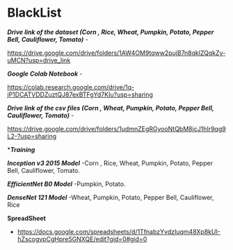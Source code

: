 # BlackList


***Drive link of the dataset (Corn , Rice, Wheat, Pumpkin, Potato, Pepper Bell, Cauliflower, Tomato)*** -

https://drive.google.com/drive/folders/1AW4OM9tqww2pujB7n8qklZQqkZy-uMCN?usp=drive_link



***Google Colab Notebook*** - 

https://colab.research.google.com/drive/1q-jP1DCATVDDZuztQJ87exBTFgYd7KIu?usp=sharing



***Drive link of the csv files (Corn , Wheat, Pumpkin, Potato, Pepper Bell, Cauliflower, Tomato)*** - 

https://drive.google.com/drive/folders/1udmnZEgRGyooNtQbM8jcJ1hIr9qg9L2-?usp=sharing



****Training***

***Inception v3 2015 Model***
-Corn , Rice, Wheat, Pumpkin, Potato, Pepper Bell, Cauliflower, Tomato.


***EfficientNet B0 Model***
-Pumpkin, Potato.


***DenseNet 121 Model***
-Wheat, Pumpkin, Potato, Pepper Bell, Cauliflower, Rice




**SpreadSheet**
- https://docs.google.com/spreadsheets/d/1TfnabzYvdzIuqm48Xp8kUI-hZscogvpCgHpre5GNXQE/edit?gid=0#gid=0
